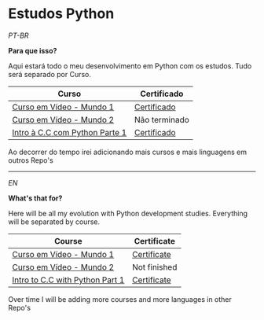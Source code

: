 # Estudos Python

*PT-BR*

**Para que isso?**

Aqui estará todo o meu desenvolvimento em Python com os estudos.
Tudo será separado por Curso.

| Curso | Certificado |
| ----- | ------ |
| [Curso em Vídeo - Mundo 1](https://github.com/RcFarah/Python-Studies/tree/main/Curso%20em%20Video%20-%20Mundo%201/Exercicios) | [Certificado](https://drive.google.com/file/d/1r2AXHrhtt5WcVlCLtJDSwyu6ov4jT47D/view?usp=sharing) |
| [Curso em Vídeo - Mundo 2](https://github.com/RcFarah/Python-Studies/tree/main/Curso%20em%20Video%20-%20Mundo%202/Exercicios) | Não terminado |
| [Intro à C.C com Python Parte 1](https://github.com/RcFarah/Python-Studies/tree/main/Coursera%2BUSP/Exerc%C3%ADcios) | [Certificado](https://drive.google.com/file/d/1HA15bim2CN3l7r-YYFBSMfTXMaAfqLu6/view?usp=sharing)

Ao decorrer do tempo irei adicionando mais cursos e mais linguagens em outros Repo's


-------------------------------------------------------

*EN*

**What's that for?**

Here will be all my evolution with Python development studies.
Everything will be separated by course.

| Course | Certificate |
| ----- | ------ |
| [Curso em Vídeo - Mundo 1](https://github.com/RcFarah/Python-Studies/tree/main/Curso%20em%20Video%20-%20Mundo%201/Exercicios) | [Certificate](https://drive.google.com/file/d/1r2AXHrhtt5WcVlCLtJDSwyu6ov4jT47D/view?usp=sharing) |
| [Curso em Vídeo - Mundo 2](https://github.com/RcFarah/Python-Studies/tree/main/Curso%20em%20Video%20-%20Mundo%202/Exercicios) | Not finished |
| [Intro to C.C with Python Part 1](https://github.com/RcFarah/Python-Studies/tree/main/Coursera%2BUSP/Exerc%C3%ADcios) | [Certificate](https://drive.google.com/file/d/1HA15bim2CN3l7r-YYFBSMfTXMaAfqLu6/view?usp=sharing)

Over time I will be adding more courses and more languages in other Repo's
